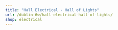 ```yaml
---
title: "Hall Electrical - Hall of Lights"
url: /dublin-6w/hall-electrical-hall-of-lights/
shop: electrical
---
```

